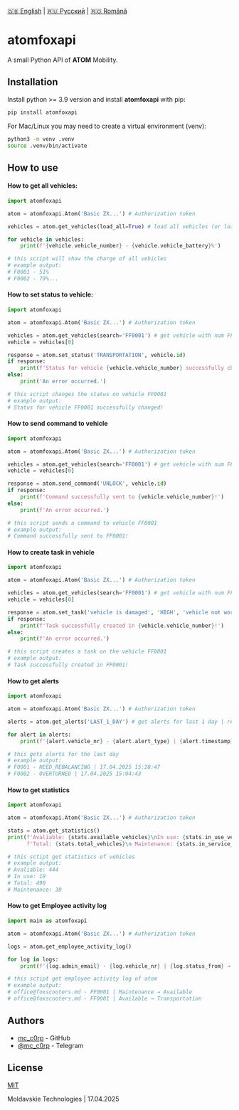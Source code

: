 [🇬🇧 English](./README.md) | [🇷🇺 Русский](./README_ru.md) | [🇷🇴 Română](./README_ro.md)

# atomfoxapi

A small Python API of **ATOM** Mobility.

## Installation

Install python >= 3.9 version and install **atomfoxapi** with pip:

```bash
pip install atomfoxapi
```

For Mac/Linux you may need to create a virtual environment (venv):

```bash
python3 -m venv .venv
source .venv/bin/activate
```

## How to use

#### How to get **all vehicles**:
```python
import atomfoxapi

atom = atomfoxapi.Atom('Basic ZX...') # Authorization token

vehicles = atom.get_vehicles(load_all=True) # load all vehicles (or load_all=False for load 100 vehicles)

for vehicle in vehicles:
    print(f'{vehicle.vehicle_number} - {vehicle.vehicle_battery}%')

# this script will show the charge of all vehicles
# example output:
# F0001 - 51%
# F0002 - 79%...
```

#### How to **set status** to vehicle:
```python
import atomfoxapi

atom = atomfoxapi.Atom('Basic ZX...') # Authorization token

vehicles = atom.get_vehicles(search='FF0001') # get vehicle with num FF0001 (return List[])
vehicle = vehicles[0]

response = atom.set_status('TRANSPORTATION', vehicle.id)
if response:
    print(f'Status for vehicle {vehicle.vehicle_number} successfully changed!')
else:
    print('An error occurred.')

# this script changes the status on vehicle FF0001
# example output:
# Status for vehicle FF0001 successfully changed!
```

#### How to **send command** to vehicle
```python
import atomfoxapi

atom = atomfoxapi.Atom('Basic ZX...') # Authorization token

vehicles = atom.get_vehicles(search='FF0001') # get vehicle with num FF0001 | return List[]
vehicle = vehicles[0]

response = atom.send_command('UNLOCK', vehicle.id)
if response:
    print(f'Command successfully sent to {vehicle.vehicle_number}!')
else:
    print(f'An error occurred.')

# this script sends a command to vehicle FF0001
# example output:
# Command successfully sent to FF0001!
```

#### How to **create task** in vehicle
```python
import atomfoxapi

atom = atomfoxapi.Atom('Basic ZX...') # Authorization token

vehicles = atom.get_vehicles(search='FF0001') # get vehicle with num FF0001 | return List[]
vehicle = vehicles[0]

response = atom.set_task('vehicle is damaged', 'HIGH', 'vehicle not working', vehicle.id)
if response:
    print(f'Task successfully created in {vehicle.vehicle_number}!')
else:
    print(f'An error occurred.')

# this script creates a task on the vehicle FF0001
# example output:
# Task successfully created in FF0001!
```

#### How to **get alerts**
```python
import atomfoxapi

atom = atomfoxapi.Atom('Basic ZX...') # Authorization token

alerts = atom.get_alerts('LAST_1_DAY') # get alerts for last 1 day | return List[]

for alert in alerts:
    print(f'{alert.vehicle_nr} - {alert.alert_type} | {alert.timestamp}')

# this gets alerts for the last day
# example output:
# F0001 - NEED_REBALANCING | 17.04.2025 15:28:47
# F0002 - OVERTURNED | 17.04.2025 15:04:43
```

#### How to **get statistics**
```python
import atomfoxapi

atom = atomfoxapi.Atom('Basic ZX...') # Authorization token

stats = atom.get_statistics()
print(f'Avaliable: {stats.available_vehicles}\nIn use: {stats.in_use_vehicles}\n',
      f'Total: {stats.total_vehicles}\n Maintenance: {stats.in_service_vehicles}\n')

# this sctipt get statistics of vehicles
# example output:
# Avaliable: 444
# In use: 19
# Total: 490
# Maintenance: 30
```

#### How to **get Employee activity log**
```python
import main as atomfoxapi

atom = atomfoxapi.Atom('Basic ZX...') # Authorization token

logs = atom.get_employee_activity_log()

for log in logs:
    print(f'{log.admin_email} - {log.vehicle_nr} | {log.status_from} → {log.status_to}')

# this sctipt get employee activity log of atom
# example output:
# office@foxscooters.md - FF0001 | Maintenance → Available
# office@foxscooters.md - FF0001 | Available → Transportation
```

## Authors

- [mc_c0rp](https://www.github.com/mc-c0rp) - GitHub
- [@mc_c0rp](https://t.me/mc_c0rp) - Telegram

## License

[MIT](https://choosealicense.com/licenses/mit/)

Moldavskie Technologies | 17.04.2025
